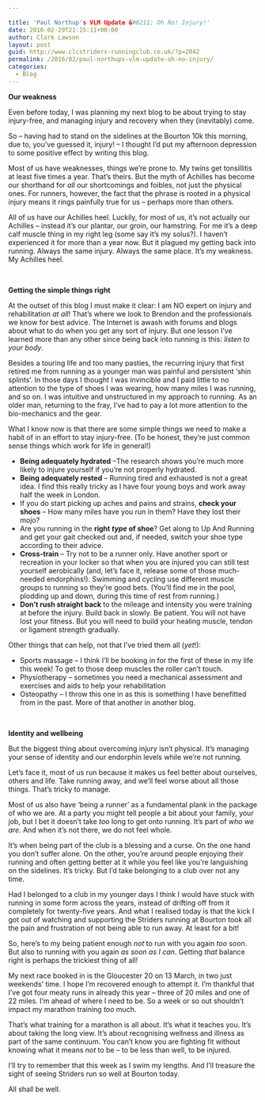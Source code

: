 ```yaml
---

title: 'Paul Northup's VLM Update &#8211; Oh No! Injury!'
date: 2016-02-29T21:15:11+00:00
author: Clark Lawson
layout: post
guid: http://www.clcstriders-runningclub.co.uk/?p=2042
permalink: /2016/02/paul-northups-vlm-update-oh-no-injury/
categories:
  - Blog
---
```

**Our weakness**

Even before today, I was planning my next blog to be about trying to stay injury-free, and managing injury and recovery when they (inevitably) come.

So – having had to stand on the sidelines at the Bourton 10k this morning, due to, you’ve guessed it, injury! – I thought I’d put my afternoon depression to some positive effect by writing this blog.

Most of us have weaknesses, things we’re prone to. My twins get tonsillitis at least five times a year. That’s theirs. But the myth of Achilles has become our shorthand for _all_ our shortcomings and foibles, not just the physical ones. For runners, however, the fact that the phrase is rooted in a physical injury means it rings painfully true for us – perhaps more than others.

All of us have our Achilles heel. Luckily, for most of us, it’s not actually our Achilles – instead it’s our plantar, our groin, our hamstring. For me it’s a deep calf muscle thing in my right leg (some say it’s my solus?). I haven’t experienced it for more than a year now. But it plagued my getting back into running. Always the same injury. Always the same place. It’s my weakness. My Achilles heel.

&nbsp;

**Getting the simple things right**

At the outset of this blog I must make it clear: I am NO expert on injury and rehabilitation _at all_! That’s where we look to Brendon and the professionals we know for best advice. The Internet is awash with forums and blogs about what to do when you get any sort of injury. But one lesson I’ve learned more than any other since being back into running is this: _listen to your body_.

Besides a touring life and too many pasties, the recurring injury that first retired me from running as a younger man was painful and persistent ‘shin splints’. In those days I thought I was invincible and I paid little to no attention to the type of shoes I was wearing, how many miles I was running, and so on. I was intuitive and unstructured in my approach to running. As an older man, returning to the fray, I’ve had to pay a lot more attention to the bio-mechanics and the gear.

What I know now is that there are some simple things we need to make a habit of in an effort to stay injury-free. (To be honest, they’re just common sense things which work for life in general!)

  * **Being adequately hydrated** –The research shows you’re much more likely to injure yourself if you’re not properly hydrated.
  * **Being adequately rested** – Running tired and exhausted is not a great idea. I find this really tricky as I have four young boys and work away half the week in London.
  * If you do start picking up aches and pains and strains, **check your shoes** – How many miles have you run in them? Have they lost their mojo?
  * Are you running in the **right _type_ of shoe**? Get along to Up And Running and get your gait checked out and, if needed, switch your shoe type according to their advice.
  * **Cross-train** – Try not to be a runner only. Have another sport or recreation in your locker so that when you are injured you can still test yourself aerobically (and, let’s face it, release some of those much-needed endorphins!). Swimming and cycling use different muscle groups to running so they’re good bets. (You’ll find me in the pool, plodding up and down, during this time of rest from running.)
  * **Don’t rush straight back** to the mileage and intensity you were training at before the injury. Build back in slowly. Be patient. You will not have lost your fitness. But you will need to build your healing muscle, tendon or ligament strength gradually.

Other things that can help, not that I’ve tried them all (_yet_!):

  * Sports massage – I think I’ll be booking in for the first of these in my life this week! To get to those deep muscles the roller can’t touch.
  * Physiotherapy – sometimes you need a mechanical assessment and exercises and aids to help your rehabilitation
  * Osteopathy – I throw this one in as this is something I have benefitted from in the past. More of that another in another blog.

&nbsp;

**Identity and wellbeing**

But the biggest thing about overcoming injury isn’t physical. It’s managing your sense of identity and our endorphin levels while we’re not running.

Let’s face it, most of us run because it makes us feel better about ourselves, others and life. Take running away, and we’ll feel worse about all those things. That’s tricky to manage.

Most of us also have ‘being a runner’ as a fundamental plank in the package of who we are. At a party you might tell people a bit about your family, your job, but I bet it doesn’t take _too_ long to get onto running. It’s part of _who we are_. And when it’s not there, we do not feel whole.

It’s when being part of the club is a blessing and a curse. On the one hand you don’t suffer alone. On the other, you’re around people enjoying their running and often getting better at it while you feel like you’re languishing on the sidelines. It’s tricky. But I’d take belonging to a club over not any time.

Had I belonged to a club in my younger days I think I would have stuck with running in some form across the years, instead of drifting off from it completely for twenty-five years. And what I realised today is that the kick I got out of watching and supporting the Striders running at Bourton took all the pain and frustration of not being able to run away. At least for a bit!

So, here’s to my being patient enough _not_ to run with you again _too_ soon. But also to running with you again _as soon as I can_. Getting _that_ balance right is perhaps the trickiest thing of all!

My next race booked in is the Gloucester 20 on 13 March, in two just weekends’ time. I hope I’m recovered enough to attempt it. I’m thankful that I’ve got four meaty runs in already this year – three of 20 miles and one of 22 miles. I’m ahead of where I need to be. So a week or so out shouldn’t impact my marathon training _too_ much.

That’s what training for a marathon is all about. It’s what it teaches you. It’s about taking the long view. It’s about recognising wellness and illness as part of the same continuum. You can’t know you are fighting fit without knowing what it means _not_ to be – to be less than well, to be injured.

I’ll try to remember that this week as I swim my lengths. And I’ll treasure the sight of seeing Striders run so well at Bourton today.

All shall be well.